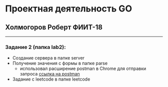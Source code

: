 # Проектная деятельность GO

## Холмогоров Роберт ФИИТ-18

---

### Задание 2 (папка lab2):

- Создание сервера в папке server
- Получение значения с формы в папке parse
  - использовал расширение postman в Chrome для отправки запроса [ссылка на postman](https://chrome.google.com/webstore/detail/postman/fhbjgbiflinjbdggehcddcbncdddomop)
- Задание с leetcode в папке leetcode
